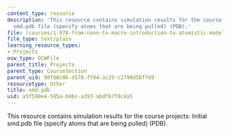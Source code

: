 ```yaml
---
content_type: resource
description: 'This resource contains simulation results for the course projects: Initial
  smd.pdb file (specify atoms that are being pulled) (PDB).'
file: /courses/1-978-from-nano-to-macro-introduction-to-atomistic-modeling-techniques-january-iap-2007/a5f590e4585a046ca393abdf67f8c4a5_smd.pdb
file_type: text/plain
learning_resource_types:
- Projects
ocw_type: OCWFile
parent_title: Projects
parent_type: CourseSection
parent_uid: 90f60c06-d578-ff04-ac25-c2799d5bf7d9
resourcetype: Other
title: smd.pdb
uid: a5f590e4-585a-046c-a393-abdf67f8c4a5
---
```

This resource contains simulation results for the course projects: Initial smd.pdb file (specify atoms that are being pulled) (PDB).
